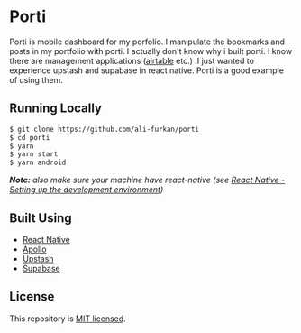 # Porti
Porti is mobile dashboard for my porfolio. I manipulate the bookmarks and posts in my portfolio with porti. I actually don't know why i built porti. I know there are management applications ([airtable](https://airtable.com) etc.) .I just wanted to experience upstash and supabase in react native. Porti is a good example of using them.

## Running Locally
```bash
$ git clone https://github.com/ali-furkan/porti
$ cd porti
$ yarn
$ yarn start
$ yarn android
```
***Note:** also make sure your machine have react-native (see [React Native - Setting up the development environment](https://reactnative.dev/docs/environment-setup))*

## Built Using

- [React Native](https://reactnative.dev)
- [Apollo](https://www.apollographql.com/)
- [Upstash](https://upstash.com/)
- [Supabase](https://supabase.io/)

## License

This repository is [MIT licensed](./LICENSE).
